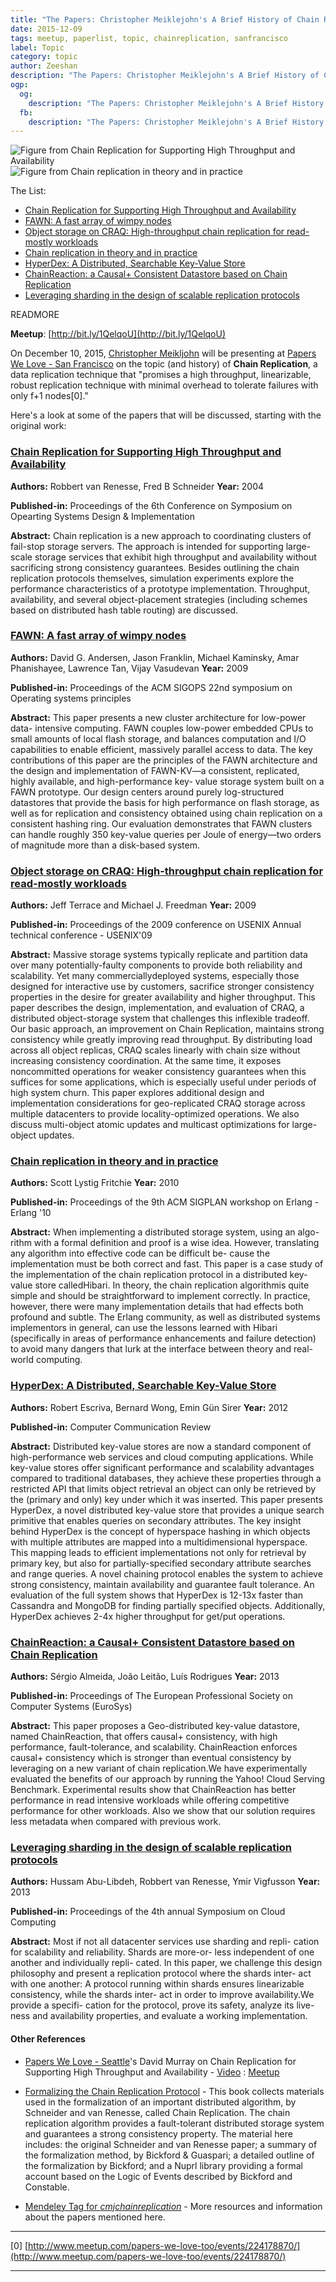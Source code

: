 ```yaml
---
title: "The Papers: Christopher Meiklejohn's A Brief History of Chain Replication"
date: 2015-12-09
tags: meetup, paperlist, topic, chainreplication, sanfrancisco
label: Topic
category: topic
author: Zeeshan
description: "The Papers: Christopher Meiklejohn's A Brief History of Chain Replication"
ogp:
  og:
    description: "The Papers: Christopher Meiklejohn's A Brief History of Chain Replication"
  fb:
    description: "The Papers: Christopher Meiklejohn's A Brief History of Chain Replication"
---
```


![Figure from Chain Replication for Supporting High Throughput and Availability](assets/images/chainrepexample1.png)
![Figure from Chain replication in theory and in practice](assets/images/chainrepexample2.png)


The List:

* [Chain Replication for Supporting High Throughput and Availability](http://www.cs.cornell.edu/home/rvr/papers/osdi04.pdf)
* [FAWN: A fast array of wimpy nodes](http://www.sigops.org/sosp/sosp09/papers/andersen-sosp09.pdf)
* [Object storage on CRAQ: High-throughput chain replication for read-mostly workloads](http://sns.cs.princeton.edu/docs/craq-usenix09.pdf)
* [Chain replication in theory and in practice](http://www.snookles.com/scott/publications/erlang2010-slf.pdf)
* [HyperDex: A Distributed, Searchable Key-Value Store](http://hyperdex.org/papers/hyperdex.pdf)
* [ChainReaction: a Causal+ Consistent Datastore based on Chain Replication](http://eurosys2013.tudos.org/wp-content/uploads/2013/paper/Almeida.pdf)
* [Leveraging sharding in the design of scalable replication protocols](http://www.ymsir.com/papers/sharding-socc.pdf)

READMORE

**Meetup**: [http://bit.ly/1QelqoU](http://bit.ly/1QelqoU)

On December 10, 2015, [Christopher Meikljohn](https://christophermeiklejohn.com/) will be presenting at [Papers We Love - San Francisco](http://www.meetup.com/papers-we-love-too) on the topic (and history) of **Chain Replication**, a data replication technique that "promises a high throughput, linearizable, robust replication technique with minimal overhead to tolerate failures with only f+1 nodes[0]."

Here's a look at some of the papers that will be discussed, starting with the original work:

### [Chain Replication for Supporting High Throughput and Availability](http://www.cs.cornell.edu/home/rvr/papers/osdi04.pdf)

**Authors:** Robbert van Renesse, Fred B Schneider
**Year:** 2004

**Published-in:** Proceedings of the 6th Conference on Symposium on Opearting Systems Design & Implementation

**Abstract:**
Chain replication is a new approach to coordinating clusters of fail-stop storage servers. The approach is intended for supporting large-scale storage services that exhibit high throughput and availability without sacrificing strong consistency guarantees. Besides outlining the chain replication protocols themselves, simulation experiments explore the performance characteristics of a prototype implementation. Throughput, availability, and several object-placement strategies (including schemes based on distributed hash table routing) are discussed.

### [FAWN: A fast array of wimpy nodes](http://www.sigops.org/sosp/sosp09/papers/andersen-sosp09.pdf)

**Authors:** David G. Andersen, Jason Franklin, Michael Kaminsky, Amar Phanishayee, Lawrence Tan, Vijay Vasudevan
**Year:** 2009

**Published-in:** Proceedings of the ACM SIGOPS 22nd symposium on Operating systems principles

**Abstract:**
This paper presents a new cluster architecture for low-power data- intensive computing. FAWN couples low-power embedded CPUs to small amounts of local flash storage, and balances computation and I/O capabilities to enable efficient, massively parallel access to data. The key contributions of this paper are the principles of the FAWN architecture and the design and implementation of FAWN-KV—a consistent, replicated, highly available, and high-performance key- value storage system built on a FAWN prototype. Our design centers around purely log-structured datastores that provide the basis for high performance on flash storage, as well as for replication and consistency obtained using chain replication on a consistent hashing ring. Our evaluation demonstrates that FAWN clusters can handle roughly 350 key-value queries per Joule of energy—two orders of magnitude more than a disk-based system.

### [Object storage on CRAQ: High-throughput chain replication for read-mostly workloads](http://sns.cs.princeton.edu/docs/craq-usenix09.pdf)

**Authors:** Jeff Terrace and Michael J. Freedman
**Year:** 2009

**Published-in:** Proceedings of the 2009 conference on USENIX Annual technical conference - USENIX'09

**Abstract:**
Massive storage systems typically replicate and partition data over many potentially-faulty components to provide both reliability and scalability. Yet many commerciallydeployed systems, especially those designed for interactive use by customers, sacrifice stronger consistency properties in the desire for greater availability and higher throughput. This paper describes the design, implementation, and evaluation of CRAQ, a distributed object-storage system that challenges this inflexible tradeoff. Our basic approach, an improvement on Chain Replication, maintains strong consistency while greatly improving read throughput. By distributing load across all object replicas, CRAQ scales linearly with chain size without increasing consistency coordination. At the same time, it exposes noncommitted operations for weaker consistency guarantees when this suffices for some applications, which is especially useful under periods of high system churn. This paper explores additional design and implementation considerations for geo-replicated CRAQ storage across multiple datacenters to provide locality-optimized operations. We also discuss multi-object atomic updates and multicast optimizations for large-object updates.

### [Chain replication in theory and in practice](http://www.snookles.com/scott/publications/erlang2010-slf.pdf)

**Authors:** Scott Lystig Fritchie
**Year:** 2010

**Published-in:** Proceedings of the 9th ACM SIGPLAN workshop on Erlang - Erlang '10

**Abstract:**
When implementing a distributed storage system, using an algo- rithm with a formal definition and proof is a wise idea. However, translating any algorithm into effective code can be difficult be- cause the implementation must be both correct and fast. This paper is a case study of the implementation of the chain replication protocol in a distributed key-value store calledHibari. In theory, the chain replication algorithmis quite simple and should be straightforward to implement correctly. In practice, however, there were many implementation details that had effects both profound and subtle. The Erlang community, as well as distributed systems implementors in general, can use the lessons learned with Hibari (specifically in areas of performance enhancements and failure detection) to avoid many dangers that lurk at the interface between theory and real-world computing.

### [HyperDex: A Distributed, Searchable Key-Value Store](http://hyperdex.org/papers/hyperdex.pdf)

**Authors:** Robert Escriva, Bernard Wong, Emin Gün Sirer
**Year:** 2012

**Published-in:** Computer Communication Review

**Abstract:**
Distributed key-value stores are now a standard component of high-performance web services and cloud computing applications. While key-value stores offer significant performance and scalability advantages compared to traditional databases, they achieve these properties through a restricted API that limits object retrieval an object can only be retrieved by the (primary and only) key under which it was inserted. This paper presents HyperDex, a novel distributed key-value store that provides a unique search primitive that enables queries on secondary attributes. The key insight behind HyperDex is the concept of hyperspace hashing in which objects with multiple attributes are mapped into a multidimensional hyperspace. This mapping leads to efficient implementations not only for retrieval by primary key, but also for partially-specified secondary attribute searches and range queries. A novel chaining protocol enables the system to achieve strong consistency, maintain availability and guarantee fault tolerance. An evaluation of the full system shows that HyperDex is 12-13x faster than Cassandra and MongoDB for finding partially specified objects. Additionally, HyperDex achieves 2-4x higher throughput for get/put operations.

### [ChainReaction: a Causal+ Consistent Datastore based on Chain Replication](http://eurosys2013.tudos.org/wp-content/uploads/2013/paper/Almeida.pdf)

**Authors:** S&eacute;rgio Almeida, Jo&atilde;o Leit&atilde;o, Lu&iacute;s Rodrigues
**Year:** 2013

**Published-in:** Proceedings of The European Professional Society on Computer Systems (EuroSys)

**Abstract:**
This paper proposes a Geo-distributed key-value datastore, named ChainReaction, that offers causal+ consistency, with high performance, fault-tolerance, and scalability. ChainReaction enforces causal+ consistency which is stronger than eventual consistency by leveraging on a new variant of chain replication.We have experimentally evaluated the benefits of our approach by running the Yahoo! Cloud Serving Benchmark. Experimental results show that ChainReaction has better performance in read intensive workloads while offering competitive performance for other workloads. Also we show that our solution requires less metadata when compared with previous work.

### [Leveraging sharding in the design of scalable replication protocols](http://www.ymsir.com/papers/sharding-socc.pdf)

**Authors:** Hussam Abu-Libdeh, Robbert van Renesse, Ymir Vigfusson
**Year:** 2013

**Published-in:** Proceedings of the 4th annual Symposium on Cloud Computing

**Abstract:**
Most if not all datacenter services use sharding and repli- cation for scalability and reliability. Shards are more-or- less independent of one another and individually repli- cated. In this paper, we challenge this design philosophy and present a replication protocol where the shards inter- act with one another: A protocol running within shards ensures linearizable consistency, while the shards inter- act in order to improve availability.We provide a specifi- cation for the protocol, prove its safety, analyze its live- ness and availability properties, and evaluate a working implementation.

#### Other References

* [Papers We Love - Seattle](http://www.meetup.com/Papers-We-Love-Seattle/)'s David Murray on Chain Replication for Supporting High Throughput and Availability - [Video](https://www.youtube.com/watch?v=nEbD-qutsKo) : [Meetup](http://bit.ly/1ITPeQ8)

* [Formalizing the Chain Replication Protocol](http://www.nuprl.org/FDLcontentAUXdocs/ChainRepl/) -
This book collects materials used in the formalization of an important distributed algorithm, by Schneider and van Renesse, called Chain Replication. The chain replication algorithm provides a fault-tolerant distributed storage system and guarantees a strong consistency property. The material here includes: the original Schneider and van Renesse paper; a summary of the formalization method, by Bickford & Guaspari; a detailed outline of the formalization by Bickford; and a Nuprl library providing a formal account based on the Logic of Events described by Bickford and Constable.

* [Mendeley Tag for *cmjchainreplication*](https://www.mendeley.com/groups/7644501/papers-we-love/papers/added/0/tag/chain_replication/) - More resources and information about the papers mentioned here.

---

[0] [http://www.meetup.com/papers-we-love-too/events/224178870/](http://www.meetup.com/papers-we-love-too/events/224178870/)

---
